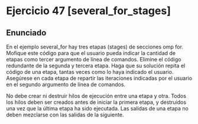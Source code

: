# Ejercicio 47 [several_for_stages]

## Enunciado

En el ejemplo several_for hay tres etapas (stages) de secciones omp for. Mofique este código para que el usuario pueda indicar la
cantidad de etapas como tercer argumento de línea de comandos. Elimine el código redundante de la segunda y tercera etapa. Haga que su
solución repita el código de una etapa, tantas veces como lo haya indicado el usuario. Asegúrese en cada etapa de repartir las
iteraciones indicadas por el usuario en el segundo argumento de línea de comandos.

No debe crear ni destruir hilos de ejecución entre una etapa y otra. Todos los hilos deben ser creados antes de iniciar la primera
etapa, y destruidos una vez que la última etapa ha sido ejecutada. Las salidas de una etapa no deben mezclarse con las salidas de la
siguiente.
